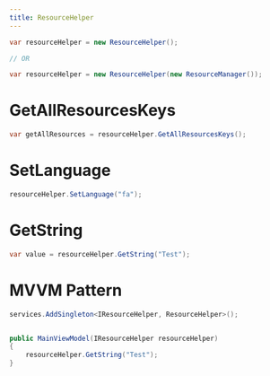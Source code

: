 ```yaml
---
title: ResourceHelper
---
```


```cs
var resourceHelper = new ResourceHelper();

// OR

var resourceHelper = new ResourceHelper(new ResourceManager());

```

# GetAllResourcesKeys

```cs
var getAllResources = resourceHelper.GetAllResourcesKeys();
```

# SetLanguage

```cs
resourceHelper.SetLanguage("fa");
```
# GetString

```cs
var value = resourceHelper.GetString("Test");
```

# MVVM Pattern

```cs
services.AddSingleton<IResourceHelper, ResourceHelper>();


public MainViewModel(IResourceHelper resourceHelper)
{
    resourceHelper.GetString("Test");
}

```